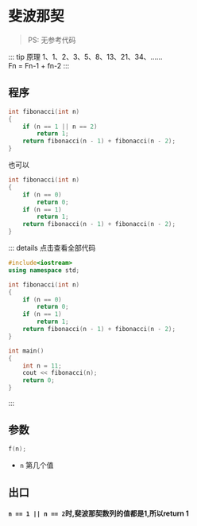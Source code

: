 # 斐波那契

> PS: 无参考代码

::: tip 原理
1、1、2、3、5、8、13、21、34、……  
Fn = Fn-1 + fn-2
:::

## 程序

```cpp
int fibonacci(int n)
{
	if (n == 1 || n == 2)
		return 1;
	return fibonacci(n - 1) + fibonacci(n - 2);
}
```

也可以
```cpp
int fibonacci(int n)
{
	if (n == 0)
		return 0;
	if (n == 1)
		return 1;
	return fibonacci(n - 1) + fibonacci(n - 2);
}
```


::: details 点击查看全部代码
```cpp
#include<iostream>
using namespace std;

int fibonacci(int n)
{
	if (n == 0)
		return 0;
	if (n == 1)
		return 1;
	return fibonacci(n - 1) + fibonacci(n - 2);
}

int main()
{
	int n = 11;
	cout << fibonacci(n);
	return 0;
}
```
:::

## 参数

```cpp
f(n);
```

 - `n` 第几个值 

 ## 出口

 **`n == 1 || n == 2`时,斐波那契数列的值都是1,所以return 1**

